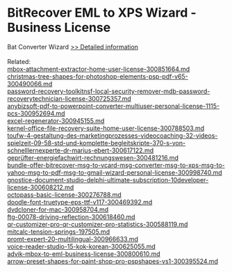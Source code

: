# BitRecover EML to XPS Wizard - Business License
Bat Converter Wizard
[>> Detailed information](https://secure.shareit.com/shareit/product.html?productid=300953465&affiliateid=200057808)<br/><br/>Related:
<br />[mbox-attachment-extractor-home-user-license-300851664.md](https://github.com/downloadplanet/downloadplanet/blob/main/mbox-attachment-extractor-home-user-license-300851664.md)<br />[christmas-tree-shapes-for-photoshop-elements-psp-pdf-v65-300490066.md](https://github.com/downloadplanet/downloadplanet/blob/main/christmas-tree-shapes-for-photoshop-elements-psp-pdf-v65-300490066.md)<br />[password-recovery-toolkitnsf-local-security-remover-mdb-password-recoverytechnician-license-300725357.md](https://github.com/downloadplanet/downloadplanet/blob/main/password-recovery-toolkitnsf-local-security-remover-mdb-password-recoverytechnician-license-300725357.md)<br />[anybizsoft-pdf-to-powerpoint-converter-multiuser-personal-license-1115-pcs-300952694.md](https://github.com/downloadplanet/downloadplanet/blob/main/anybizsoft-pdf-to-powerpoint-converter-multiuser-personal-license-1115-pcs-300952694.md)<br />[excel-regenerator-300945155.md](https://github.com/downloadplanet/downloadplanet/blob/main/excel-regenerator-300945155.md)<br />[kernel-office-file-recovery-suite-home-user-license-300788503.md](https://github.com/downloadplanet/downloadplanet/blob/main/kernel-office-file-recovery-suite-home-user-license-300788503.md)<br />[toufw-4-gestaltung-des-marketingprozesses-videocoaching-32-videos-spielzeit-09-58-std-und-komplette-begleitskripte-370-s-von-schnelllernexperte-dr-marius-ebert-300617122.md](https://github.com/downloadplanet/downloadplanet/blob/main/toufw-4-gestaltung-des-marketingprozesses-videocoaching-32-videos-spielzeit-09-58-std-und-komplette-begleitskripte-370-s-von-schnelllernexperte-dr-marius-ebert-300617122.md)<br />[geprüfter-energiefachwirt-rechnungswesen-300481216.md](https://github.com/downloadplanet/downloadplanet/blob/main/geprüfter-energiefachwirt-rechnungswesen-300481216.md)<br />[bundle-offer-bitrecover-msg-to-vcard-msg-converter-msg-to-xps-msg-to-yahoo-msg-to-pdf-msg-to-gmail-wizard-personal-license-300998740.md](https://github.com/downloadplanet/downloadplanet/blob/main/bundle-offer-bitrecover-msg-to-vcard-msg-converter-msg-to-xps-msg-to-yahoo-msg-to-pdf-msg-to-gmail-wizard-personal-license-300998740.md)<br />[gnostice-document-studio-delphi-ultimate-subscription-10developer-license-300608212.md](https://github.com/downloadplanet/downloadplanet/blob/main/gnostice-document-studio-delphi-ultimate-subscription-10developer-license-300608212.md)<br />[octopass-basic-license-300276788.md](https://github.com/downloadplanet/downloadplanet/blob/main/octopass-basic-license-300276788.md)<br />[doodle-font-truetype-eps-ttf-v117-300469392.md](https://github.com/downloadplanet/downloadplanet/blob/main/doodle-font-truetype-eps-ttf-v117-300469392.md)<br />[dvdcloner-for-mac-300958704.md](https://github.com/downloadplanet/downloadplanet/blob/main/dvdcloner-for-mac-300958704.md)<br />[ftg-00078-driving-reflection-300618460.md](https://github.com/downloadplanet/downloadplanet/blob/main/ftg-00078-driving-reflection-300618460.md)<br />[qr-customizer-pro-qr-customizer-pro-statistics-300588119.md](https://github.com/downloadplanet/downloadplanet/blob/main/qr-customizer-pro-qr-customizer-pro-statistics-300588119.md)<br />[mitcalc-tension-springs-197505.md](https://github.com/downloadplanet/downloadplanet/blob/main/mitcalc-tension-springs-197505.md)<br />[promt-expert-20-multilingual-300966633.md](https://github.com/downloadplanet/downloadplanet/blob/main/promt-expert-20-multilingual-300966633.md)<br />[voice-reader-studio-15-kok-korean-300625055.md](https://github.com/downloadplanet/downloadplanet/blob/main/voice-reader-studio-15-kok-korean-300625055.md)<br />[advik-mbox-to-eml-business-license-300800610.md](https://github.com/downloadplanet/downloadplanet/blob/main/advik-mbox-to-eml-business-license-300800610.md)<br />[arrow-preset-shapes-for-paint-shop-pro-pspshapes-vs1-300395524.md](https://github.com/downloadplanet/downloadplanet/blob/main/arrow-preset-shapes-for-paint-shop-pro-pspshapes-vs1-300395524.md)